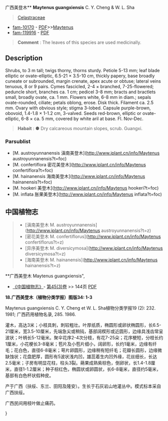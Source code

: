 广西美登木** **Maytenus guangxiensis** C. Y. Cheng & W. L. Sha

> [Celastraceae](http://www.iplant.cn/info/Celastraceae?t=foc)
* [fam-10170](http://www.iplant.cn/foc/fam/10170) - [PDF](http://www.iplant.cn/foc/pdf/Celastraceae.pdf)>>[Maytenus](http://www.iplant.cn/info/Maytenus?t=foc)
* [fam-119916](http://www.iplant.cn/foc/fam/119916) - [PDF](http://www.iplant.cn/foc/pdf/Maytenus.pdf)


> **Comment** : 
> The leaves of this species are used medicinally.

## Description

Shrubs, to 3 m tall; twigs thorny, thorns sturdy. Petiole 5-13 mm; leaf blade elliptic or ovate-elliptic, 6.5-21 × 3.5-10 cm, thickly papery, base broadly cuneate or subrounded, margin crenate, apex acute or obtuse; lateral veins tenuous, 8 or 9 pairs. Cymes fascicled, 2-4 × branched, 7-25-flowered; peduncle short, branches ca. 1 cm; pedicel 3-8 mm; bracts and bractlets small, broadly ovate, ca. 1 mm. Flowers white, 6-8 mm in diam.; sepals ovate-rounded, ciliate; petals oblong, erose. Disk thick. Filament ca. 2.5 mm. Ovary with obvious style; stigma 3-lobed. Capsule purple-brown, obovoid, 1.4-1.8 × 1-1.2 cm, 3-valved. Seeds red-brown, elliptic or ovate-elliptic, 6-8 × ca. 5 mm, covered by white aril at base. Fl. Nov-Dec.


> **Habait** : 
>●  Dry calcareous mountain slopes, scrub. Guangxi.



### Parsublist

* [M.  austroyunnanensis  滇南美登木](http://www.iplant.cn/info/Maytenus austroyunnanensis?t=foc)
* [M.  confertiflora  密花美登木](http://www.iplant.cn/info/Maytenus confertiflora?t=foc)
* [M.  hainanensis  海南美登木](http://www.iplant.cn/info/Maytenus hainanensis?t=foc)
* [M.  hookeri  美登木](http://www.iplant.cn/info/Maytenus hookeri?t=foc)
* [M.  inflata  胀果美登木](http://www.iplant.cn/info/Maytenus inflata?t=foc)


## 中国植物志

> * [滇南美登木  M.  austroyunnanensis](http://www.iplant.cn/info/Maytenus austroyunnanensis?t=z)
> * [密花美登木  M.  confertiflorus](http://www.iplant.cn/info/Maytenus confertiflorus?t=z)
> * [异序美登木  M.  diversicymosa](http://www.iplant.cn/info/Maytenus diversicymosa?t=z)
> * [海南美登木  M.  hainanensis](http://www.iplant.cn/info/Maytenus hainanensis?t=z)


**广西美登木 Maytenus guangxiensis",


* [《中国植物志》](http://www.iplant.cn/frps)- [第45(3)卷](http://www.iplant.cn/frps/vol/45(3)) >> 144页 [PDF](http://www.iplant.cn/frps/pdf/45(3)/144c.PDF)

**18.广西美登木（植物分类学报）图版34: 1-3**

Maytenus guangxiensis C. Y. Cheng et W. L. Sha植物分类学报19 (2): 232. 1981; 广西药用植物名录, 285. 1986.

灌木，高达3米；小枝具刺，刺较粗壮。叶厚纸质，椭圆形或卵状椭圆形，长6.5-21厘米，宽3.5-10厘米，先端急尖或稍钝，基部阔楔形或近圆形，边缘具浅齿常呈波状；叶柄长5-12毫米。聚伞花序2-4次分枝，有花7-25朵；花序梗短，分枝长约1厘米，小花梗长3-8毫米；苞片及小苞片细小，阔卵形，长约1毫米，边缘有纤毛；花白色，直径6-8毫米；萼片卵圆形，边缘稍有短纤毛；花瓣长圆形，边缘微缺蚀状；花盘肥厚，圆形有5波状浅内凹，雄蕊着生内凹外缘，花丝细长，长达2.5毫米；子房有明显花柱，柱头3裂。蒴果成熟紫棕色，倒卵状，长1.4-1.8厘米，直径1-1.2厘米；种子棕红色，椭圆状或卵圆状，长6-8毫米，直径约5毫米，基部有白色杯状假种皮。

产于广西（扶绥、东兰、田阳及隆安）。生长于石灰岩山地灌丛中。模式标本采自广西扶绥。

广西民间用枝叶做止痛药。



}